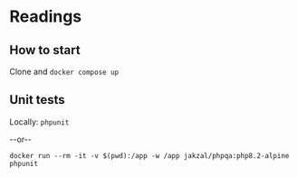 # Readings


## How to start

Clone and `docker compose up`

## Unit tests

Locally: `phpunit`

--or--

`docker run --rm -it -v $(pwd):/app -w /app jakzal/phpqa:php8.2-alpine phpunit`

